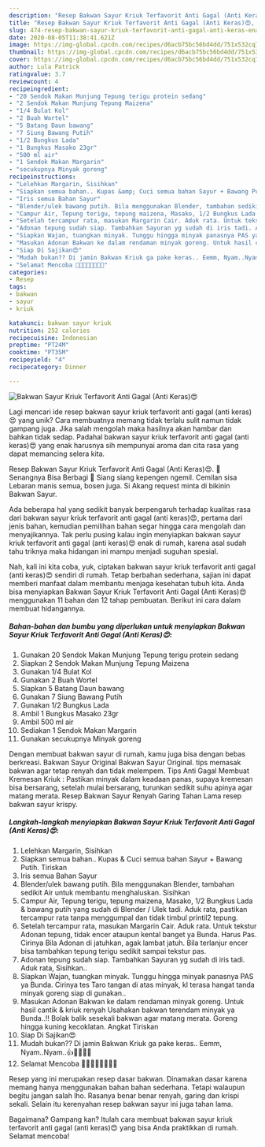 ```yaml
---
description: "Resep Bakwan Sayur Kriuk Terfavorit Anti Gagal (Anti Keras)😍, Enak Banget"
title: "Resep Bakwan Sayur Kriuk Terfavorit Anti Gagal (Anti Keras)😍, Enak Banget"
slug: 474-resep-bakwan-sayur-kriuk-terfavorit-anti-gagal-anti-keras-enak-banget
date: 2020-08-05T11:38:41.621Z
image: https://img-global.cpcdn.com/recipes/d6acb75bc56bd4dd/751x532cq70/bakwan-sayur-kriuk-terfavorit-anti-gagal-anti-keras😍-foto-resep-utama.jpg
thumbnail: https://img-global.cpcdn.com/recipes/d6acb75bc56bd4dd/751x532cq70/bakwan-sayur-kriuk-terfavorit-anti-gagal-anti-keras😍-foto-resep-utama.jpg
cover: https://img-global.cpcdn.com/recipes/d6acb75bc56bd4dd/751x532cq70/bakwan-sayur-kriuk-terfavorit-anti-gagal-anti-keras😍-foto-resep-utama.jpg
author: Lula Patrick
ratingvalue: 3.7
reviewcount: 4
recipeingredient:
- "20 Sendok Makan Munjung Tepung terigu protein sedang"
- "2 Sendok Makan Munjung Tepung Maizena"
- "1/4 Bulat Kol"
- "2 Buah Wortel"
- "5 Batang Daun bawang"
- "7 Siung Bawang Putih"
- "1/2 Bungkus Lada"
- "1 Bungkus Masako 23gr"
- "500 ml air"
- "1 Sendok Makan Margarin"
- "secukupnya Minyak goreng"
recipeinstructions:
- "Lelehkan Margarin, Sisihkan"
- "Siapkan semua bahan.. Kupas &amp; Cuci semua bahan Sayur + Bawang Putih. Tiriskan"
- "Iris semua Bahan Sayur"
- "Blender/ulek bawang putih. Bila menggunakan Blender, tambahan sedikit Air untuk membantu menghaluskan. Sisihkan"
- "Campur Air, Tepung terigu, tepung maizena, Masako, 1/2 Bungkus Lada &amp; bawang putih yang sudah di Blender / Ulek tadi. Aduk rata, pastikan tercampur rata tanpa menggumpal dan tidak timbul printil2 tepung."
- "Setelah tercampur rata, masukan Margarin Cair. Aduk rata. Untuk tekstur Adonan tepung, tidak encer ataupun kental banget ya Bunda. Harus Pas. Cirinya Bila Adonan di jatuhkan, agak lambat jatuh. Bila terlanjur encer bisa tambahkan tepung terigu sedikit sampai tekstur pas."
- "Adonan tepung sudah siap. Tambahkan Sayuran yg sudah di iris tadi. Aduk rata, Sisihkan.."
- "Siapkan Wajan, tuangkan minyak. Tunggu hingga minyak panasnya PAS ya Bunda. Cirinya tes Taro tangan di atas minyak, kl terasa hangat tanda minyak goreng siap di gunakan.."
- "Masukan Adonan Bakwan ke dalam rendaman minyak goreng. Untuk hasil cantik &amp; kriuk renyah Usahakan bakwan terendam minyak ya Bunda..!! Bolak balik sesekali bakwan agar matang merata. Goreng hingga kuning kecoklatan. Angkat Tiriskan"
- "Siap Di Sajikan😍"
- "Mudah bukan?? Di jamin Bakwan Kriuk ga pake keras.. Eemm, Nyam..Nyam..👍🤤🤤🤤😍"
- "Selamat Mencoba 🤗🤗😁🤭😍😍😘😘"
categories:
- Resep
tags:
- bakwan
- sayur
- kriuk

katakunci: bakwan sayur kriuk 
nutrition: 252 calories
recipecuisine: Indonesian
preptime: "PT24M"
cooktime: "PT35M"
recipeyield: "4"
recipecategory: Dinner

---
```



![Bakwan Sayur Kriuk Terfavorit Anti Gagal (Anti Keras)😍](https://img-global.cpcdn.com/recipes/d6acb75bc56bd4dd/751x532cq70/bakwan-sayur-kriuk-terfavorit-anti-gagal-anti-keras😍-foto-resep-utama.jpg)

Lagi mencari ide resep bakwan sayur kriuk terfavorit anti gagal (anti keras)😍 yang unik? Cara membuatnya memang tidak terlalu sulit namun tidak gampang juga. Jika salah mengolah maka hasilnya akan hambar dan bahkan tidak sedap. Padahal bakwan sayur kriuk terfavorit anti gagal (anti keras)😍 yang enak harusnya sih mempunyai aroma dan cita rasa yang dapat memancing selera kita.

Resep Bakwan Sayur Kriuk Terfavorit Anti Gagal (Anti Keras)😍. 💜 ️ Senangnya Bisa Berbagi ️💜 Siang siang kepengen ngemil. Cemilan sisa Lebaran manis semua, bosen juga. Si Akang request minta di bikinin Bakwan Sayur.

Ada beberapa hal yang sedikit banyak berpengaruh terhadap kualitas rasa dari bakwan sayur kriuk terfavorit anti gagal (anti keras)😍, pertama dari jenis bahan, kemudian pemilihan bahan segar hingga cara mengolah dan menyajikannya. Tak perlu pusing kalau ingin menyiapkan bakwan sayur kriuk terfavorit anti gagal (anti keras)😍 enak di rumah, karena asal sudah tahu triknya maka hidangan ini mampu menjadi suguhan spesial.


Nah, kali ini kita coba, yuk, ciptakan bakwan sayur kriuk terfavorit anti gagal (anti keras)😍 sendiri di rumah. Tetap berbahan sederhana, sajian ini dapat memberi manfaat dalam membantu menjaga kesehatan tubuh kita. Anda bisa menyiapkan Bakwan Sayur Kriuk Terfavorit Anti Gagal (Anti Keras)😍 menggunakan 11 bahan dan 12 tahap pembuatan. Berikut ini cara dalam membuat hidangannya.

<!--inarticleads1-->

##### Bahan-bahan dan bumbu yang diperlukan untuk menyiapkan Bakwan Sayur Kriuk Terfavorit Anti Gagal (Anti Keras)😍:

1. Gunakan 20 Sendok Makan Munjung Tepung terigu protein sedang
1. Siapkan 2 Sendok Makan Munjung Tepung Maizena
1. Gunakan 1/4 Bulat Kol
1. Gunakan 2 Buah Wortel
1. Siapkan 5 Batang Daun bawang
1. Gunakan 7 Siung Bawang Putih
1. Gunakan 1/2 Bungkus Lada
1. Ambil 1 Bungkus Masako 23gr
1. Ambil 500 ml air
1. Sediakan 1 Sendok Makan Margarin
1. Gunakan secukupnya Minyak goreng


Dengan membuat bakwan sayur di rumah, kamu juga bisa dengan bebas berkreasi. Bakwan Sayur Original Bakwan Sayur Original. tips memasak bakwan agar tetap renyah dan tidak melempem. Tips Anti Gagal Membuat Kremesan Kriuk : Pastikan minyak dalam keadaan panas, supaya kremesan bisa bersarang, setelah mulai bersarang, turunkan sedikit suhu apinya agar matang merata. Resep Bakwan Sayur Renyah Garing Tahan Lama resep bakwan sayur krispy. 

<!--inarticleads2-->

##### Langkah-langkah menyiapkan Bakwan Sayur Kriuk Terfavorit Anti Gagal (Anti Keras)😍:

1. Lelehkan Margarin, Sisihkan
1. Siapkan semua bahan.. Kupas &amp; Cuci semua bahan Sayur + Bawang Putih. Tiriskan
1. Iris semua Bahan Sayur
1. Blender/ulek bawang putih. Bila menggunakan Blender, tambahan sedikit Air untuk membantu menghaluskan. Sisihkan
1. Campur Air, Tepung terigu, tepung maizena, Masako, 1/2 Bungkus Lada &amp; bawang putih yang sudah di Blender / Ulek tadi. Aduk rata, pastikan tercampur rata tanpa menggumpal dan tidak timbul printil2 tepung.
1. Setelah tercampur rata, masukan Margarin Cair. Aduk rata. Untuk tekstur Adonan tepung, tidak encer ataupun kental banget ya Bunda. Harus Pas. Cirinya Bila Adonan di jatuhkan, agak lambat jatuh. Bila terlanjur encer bisa tambahkan tepung terigu sedikit sampai tekstur pas.
1. Adonan tepung sudah siap. Tambahkan Sayuran yg sudah di iris tadi. Aduk rata, Sisihkan..
1. Siapkan Wajan, tuangkan minyak. Tunggu hingga minyak panasnya PAS ya Bunda. Cirinya tes Taro tangan di atas minyak, kl terasa hangat tanda minyak goreng siap di gunakan..
1. Masukan Adonan Bakwan ke dalam rendaman minyak goreng. Untuk hasil cantik &amp; kriuk renyah Usahakan bakwan terendam minyak ya Bunda..!! Bolak balik sesekali bakwan agar matang merata. Goreng hingga kuning kecoklatan. Angkat Tiriskan
1. Siap Di Sajikan😍
1. Mudah bukan?? Di jamin Bakwan Kriuk ga pake keras.. Eemm, Nyam..Nyam..👍🤤🤤🤤😍
1. Selamat Mencoba 🤗🤗😁🤭😍😍😘😘


Resep yang ini merupakan resep dasar bakwan. Dinamakan dasar karena memang hanya menggunakan bahan bahan sederhana. Tetapi walaupun begitu jangan salah lho. Rasanya benar benar renyah, garing dan krispi sekali. Selain itu kerenyahan resep bakwan sayur ini juga tahan lama. 

Bagaimana? Gampang kan? Itulah cara membuat bakwan sayur kriuk terfavorit anti gagal (anti keras)😍 yang bisa Anda praktikkan di rumah. Selamat mencoba!
